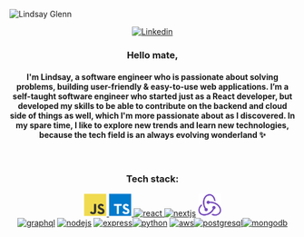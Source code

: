 ![Lindsay Glenn](https://user-images.githubusercontent.com/88434441/198407933-96976571-35e7-4b62-833f-47cc22312ef9.png)

<p align="center">
  <a href="https://www.linkedin.com/in/lindsaycode/">
    <img src="https://img.shields.io/badge/lindsay_glenn-%230077B5.svg?style=for-the-badge&logo=linkedin&logoColor=white" alt="Linkedin" />
 </a>

<h3 align="center">Hello mate,</h3>

<h4 align="center">I'm Lindsay, a software engineer who is passionate about solving problems, building user-friendly & easy-to-use web applications. I’m a self-taught software engineer who started just as a React developer, but developed my skills to be able to contribute on the backend and cloud side of things as well, which I'm more passionate about as I discovered. In my spare time, I like to explore new trends and learn new technologies, because the tech field is an always evolving wonderland ✨</h4>
<br>

<h3 align="center">Tech stack:</h3>
<p align="center"> 
<a href="https://developer.mozilla.org/en-US/docs/Web/JavaScript" target="_blank" rel="noreferrer"><img src="https://raw.githubusercontent.com/devicons/devicon/master/icons/javascript/javascript-original.svg" alt="javascript" width="40" height="40"/> </a><a href="https://www.typescriptlang.org/" target="_blank" rel="noreferrer"> <img src="https://raw.githubusercontent.com/devicons/devicon/master/icons/typescript/typescript-original.svg" alt="typescript" width="40" height="40"/> </a><a href="https://reactjs.org/" target="_blank" rel="noreferrer"> <img src="https://user-images.githubusercontent.com/88434441/173157912-009ec213-688b-49a5-a3d3-89d8d68fb466.png" alt="react" width="44" height="40"/> </a> <a href="https://nextjs.org" target="_blank" rel="noreferrer"><img src="https://user-images.githubusercontent.com/88434441/186242922-e5102c01-5ea1-45c3-a33c-2f4e521bf870.png" alt="nextjs" width="45" height="43"/></a> <a href="https://redux.js.org" target="_blank" rel="noreferrer"> <img src="https://raw.githubusercontent.com/devicons/devicon/master/icons/redux/redux-original.svg" alt="redux" width="40" height="40"/></a> </br> <a href="https://graphql.org" target="_blank" rel="noreferrer"><img src="https://user-images.githubusercontent.com/88434441/186241589-c5e0d054-5ab3-43e1-8257-da8d9b6beef4.png" alt="graphql" width="44" height="44"/></a> <a href="https://nodejs.org/en/" target="_blank" rel="noreferrer"><img src="https://user-images.githubusercontent.com/88434441/173157764-0553ac8d-7504-4940-942b-f96ce9f68eb5.png" alt="nodejs" width="40" height="43"/></a> <a href="https://expressjs.com" target="_blank" rel="noreferrer"><img src="https://user-images.githubusercontent.com/88434441/187318500-261af76e-75b5-4746-815c-ef4c401ff684.png" alt="express" width="45" height="43"/></a><a href="https://www.python.org" target="_blank" rel="noreferrer"><img src="https://user-images.githubusercontent.com/88434441/173158078-ba1dc61c-1ac8-40d2-ba32-49e4e5892e0a.png" alt="python" width="40" height="45"/></a> <a href="https://aws.amazon.com" target="_blank" rel="noreferrer"><img src="https://user-images.githubusercontent.com/88434441/173158376-281ecfd6-c19a-43fd-898c-8415d0946feb.png" alt="aws" width="63" height="42"/></a><a href="https://www.postgresql.org" target="_blank" rel="noreferrer"><img src="https://user-images.githubusercontent.com/88434441/173887342-a537b9ca-6ea6-4238-88dc-3c9ee9886b85.png" alt="postgresql" width="56" height="52"/></a><a href="https://www.mongodb.com" target="_blank" rel="noreferrer"><img src="https://user-images.githubusercontent.com/88434441/186244308-7854bcc4-7657-4228-a76e-f95d58925168.png" alt="mongodb" width="56" height="52"/></a></p>



